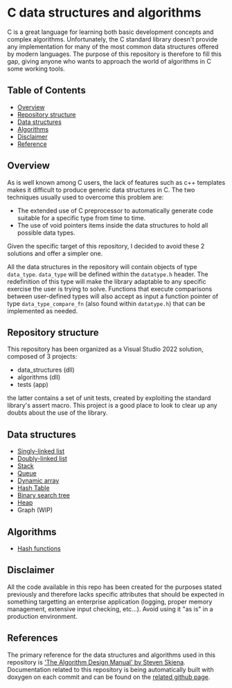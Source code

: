 # C data structures and algorithms

C is a great language for learning both basic development concepts and complex algorithms. Unfortunately, the C standard library doesn't provide any implementation for many of the most common data structures offered by modern languages. The purpose of this repository is therefore to fill this gap, giving anyone who wants to approach the world of algorithms in C some working tools.

## Table of Contents

- [Overview](#overview)
- [Repository structure](#repository-structure)
- [Data structures](#data-structures)
- [Algorithms](#algorithms)
- [Disclaimer](#disclaimer)
- [Reference](#reference)

## Overview

As is well known among C users, the lack of features such as c++ templates makes it difficult to produce generic data structures in C. The two techniques usually used to overcome this problem are:

- The extended use of C preprocessor to automatically generate code suitable for a specific type from time to time.
- The use of void pointers items inside the data structures to hold all possible data types.

Given the specific target of this repository, I decided to avoid these 2 solutions and offer a simpler one.

All the data structures in the repository will contain objects of type `data_type`. `data_type` will be defined within the `datatype.h` header. The redefinition of this type will make the library adaptable to any specific exercise the user is trying to solve.
Functions that execute comparisons between user-defined types will also accept as input a function pointer of type `data_type_compare_fn` (also found within `datatype.h`) that can be implemented as needed.

## Repository structure

This repository has been organized as a Visual Studio 2022 solution, composed of 3 projects:

- data_structures (dll)
- algorithms (dll)
- tests (app)

the latter contains a set of unit tests, created by exploiting the standard library's assert macro. This project is a good place to look to clear up any doubts about the use of the library.

## Data structures

- [Singly-linked list](https://nodjiin.github.io/C_data_structures_and_algorithms/structsingly__linked__list__t.html)
- [Doubly-linked list](https://nodjiin.github.io/C_data_structures_and_algorithms/structdoubly__linked__list__t.html)
- [Stack](https://nodjiin.github.io/C_data_structures_and_algorithms/structstack__t.html)
- [Queue](https://nodjiin.github.io/C_data_structures_and_algorithms/structqueue__t.html)
- [Dynamic array](https://nodjiin.github.io/C_data_structures_and_algorithms/structdynamic__array__t.html)
- [Hash Table](https://nodjiin.github.io/C_data_structures_and_algorithms/structhashtable__t.html)
- [Binary search tree](https://nodjiin.github.io/C_data_structures_and_algorithms/structbinary__search__tree__t.html)
- [Heap](https://nodjiin.github.io/C_data_structures_and_algorithms/structheap__t.html)
- Graph (WIP)

## Algorithms

- [Hash functions](https://nodjiin.github.io/C_data_structures_and_algorithms/hashing_8h.html)

## Disclaimer

All the code available in this repo has been created for the purposes stated previously and therefore lacks specific attributes that should be expected in something targetting an enterprise application (logging, proper memory management, extensive input checking, etc...). Avoid using it "as is" in a production environment.

## References

The primary reference for the data structures and algorithms used in this repository is ['The Algorithm Design Manual' by Steven Skiena](https://www.algorist.com/).
Documentation related to this repository is being automatically built with doxygen on each commit and can be found on the [related github page](https://nodjiin.github.io/C_data_structures_and_algorithms/index.html).
